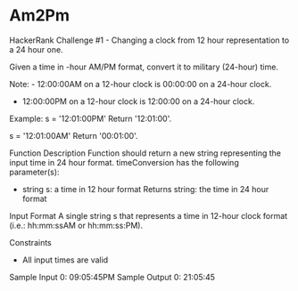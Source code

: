 # Am2Pm
HackerRank Challenge #1 - Changing a clock from 12 hour representation to a 24 hour one.

Given a time in -hour AM/PM format, convert it to military (24-hour) time.

Note: - 12:00:00AM on a 12-hour clock is 00:00:00 on a 24-hour clock.
- 12:00:00PM on a 12-hour clock is 12:00:00 on a 24-hour clock.

Example:
s = '12:01:00PM'
Return '12:01:00'.

s = '12:01:00AM'
Return '00:01:00'.

Function Description
Function should return a new string representing the input time in 24 hour format.
timeConversion has the following parameter(s):
- string s: a time in 12 hour format
  Returns
  string: the time in 24 hour format

Input Format
A single string s that represents a time in 12-hour clock format (i.e.: hh:mm:ssAM or hh:mm:ss:PM).

Constraints
 - All input times are valid

Sample Input 0:
09:05:45PM
Sample Output 0:
21:05:45
